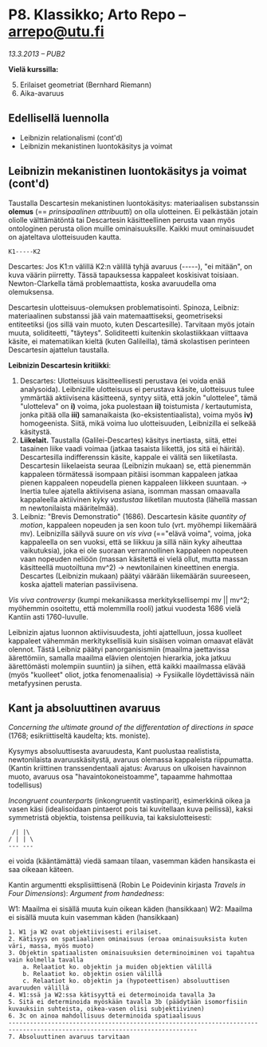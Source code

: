 # P8. Klassikko; Arto Repo &ndash; arrepo@utu.fi #
*13.3.2013 &ndash; PUB2*

**Vielä kurssilla:**

5. Erilaiset geometriat (Bernhard Riemann)
6. Aika-avaruus

## Edellisellä luennolla ##

* Leibnizin relationalismi (cont'd)
* Leibnizin mekanistinen luontokäsitys ja voimat

## Leibnizin mekanistinen luontokäsitys ja voimat (cont'd) ##

Taustalla Descartesin mekanistinen luontokäsitys: materiaalisen substanssin **olemus** (== _prinsipaalinen attribuutti_) on olla ulotteinen. Ei pelkästään jotain oliolle välttämätöntä tai Descartesin käsitteellinen perusta vaan myös ontologinen perusta olion muille ominaisuuksille. Kaikki muut ominaisuudet on ajateltava ulotteisuuden kautta. 

    K1-----K2

Descartes: Jos K1:n välillä K2:n välillä tyhjä avaruus (-----), "ei mitään", on kuva väärin piirretty. Tässä tapauksessa kappaleet koskisivat toisiaan. Newton-Clarkella tämä problemaattista, koska avaruudella oma olemuksensa.

Descartesin ulotteisuus-olemuksen problematisointi. Spinoza, Leibniz: materiaalinen substanssi jää vain matemaattiseksi, geometriseksi entiteetiksi (jos sillä vain muoto, kuten Descartesille). Tarvitaan myös jotain muuta, soliditeetti, "täyteys". Soliditeetti kuitenkin skolastiikkaan viittaava käsite, ei matematiikan kieltä (kuten Galileilla), tämä skolastisen perinteen Descartesin ajattelun taustalla.

**Leibnizin Descartesin kritiikki**:

1. Descartes: Ulotteisuus käsitteellisesti perustava (ei voida enää analysoida). Leibnizille ulotteisuus ei perustava käsite, ulotteisuus tulee ymmärtää aktiivisena käsitteenä, syntyy siitä, että jokin "ulottelee", tämä "ulotteleva" on **i)** voima, joka puolestaan **ii)** toistumista / kertautumista, jonka pitää olla **iii)** samanaikaista (ko-eksistentiaalista), voima myös **iv)** homogeenista. Siitä, mikä voima luo ulotteisuuden, Leibnizilla ei selkeää käsitystä.
2. **Liikelait.** Taustalla (Galilei-Descartes) käsitys inertiasta, siitä, ettei tasainen liike vaadi voimaa (jatkaa tasaista liikettä, jos sitä ei häiritä). Descartesilla indifferenssin käsite, kappale ei välitä sen liiketilasta. Descartesin liikelaeista seuraa (Leibnizin mukaan) se, että pienemmän kappaleen törmätessä isompaan pitäisi isomman kappaleen jatkaa pienen kappaleen nopeudella pienen kappaleen liikkeen suuntaan. &rarr; Inertia tulee ajatella aktiivisena asiana, isomman massan omaavalla kappaleella aktiivinen kyky _vastustaa_ liiketilan muutosta (lähellä massan m newtonilaista määritelmää).
3. Leibniz: "Brevis Demonstratio" (1686). Descartesin käsite _quantity of motion_, kappaleen nopeuden ja sen koon tulo (vrt. myöhempi liikemäärä mv). Leibnizilla säilyvä suure on _vis viva_ (=="elävä voima", voima, joka kappaleella on sen vuoksi, että se liikkuu ja sillä näin kyky aiheuttaa vaikutuksia), joka ei ole suoraan verrannollinen kappaleen nopeuteen vaan nopeuden neliöön (massan käsitettä ei vielä ollut, mutta massan käsitteellä muotoiltuna mv^2) &rarr; newtonilainen kineettinen energia. Descartes (Leibnizin mukaan) päätyi väärään liikemäärän suureeseen, koska ajatteli materian passiivisena. 

_Vis viva controversy_ (kumpi mekaniikassa merkityksellisempi mv || mv^2; myöhemmin osoitettu, että molemmilla rooli) jatkui vuodesta 1686 vielä Kantiin asti 1760-luvulle.

Leibnizin ajatus luonnon aktiivisuudesta, johti ajattelluun, jossa kuolleet kappaleet vähemmän merkityksellisiä kuin sisäisen voiman omaavat elävät olennot. Tästä Leibniz päätyi panorganisismiin (maailma jaettavissa äärettömiin, samalla maailma elävien olentojen hierarkia, joka jatkuu äärettömästi molempiin suuntiin) ja siihen, että kaikki maailmassa elävää (myös "kuolleet" oliot, jotka fenomenaalisia) &rarr; Fysiikalle löydettävissä näin metafyysinen perusta.

## Kant ja absoluuttinen avaruus ##

_Concerning the ultimate ground of the differentation of directions in space_ (1768; esikriittiseltä kaudelta; kts. moniste).

Kysymys absoluuttisesta avaruudesta, Kant puolustaa realistista, newtonilaista avaruuskäsitystä, avaruus olemassa kappaleista riippumatta. (Kantin kriittinen transsendentaali ajatus: Avaruus on ulkoisen havainnon muoto, avaruus osa "havaintokoneistoamme", tapaamme hahmottaa todellisus)

_Incongruent counterparts_ (inkongruentit vastinparit), esimerkkinä oikea ja vasen käsi (idealisoidaan pintaerot pois tai kuvitellaan kuva peilissä), kaksi symmetristä objektia, toistensa peilikuvia, tai kaksiulotteisesti:

     /| |\
    / | | \
    --- ---

ei voida (kääntämättä) viedä samaan tilaan, vasemman käden hansikasta ei saa oikeaan käteen.

Kantin argumentti eksplisiittisenä (Robin Le Poidevinin kirjasta _Travels in Four Dimensions_): _Argument from handedness_:

W1: Maailma ei sisällä muuta kuin oikean käden (hansikkaan)
W2: Maailma ei sisällä muuta kuin vasemman käden (hansikkaan) 

    1. W1 ja W2 ovat objektiivisesti erilaiset.
    2. Kätisyys on spatiaalinen ominaisuus (eroaa ominaisuuksista kuten väri, massa, myös muoto)
    3. Objektin spatiaalisten ominaisuuksien determinoiminen voi tapahtua vain kolmella tavalla
        a. Relaatiot ko. objektin ja muiden objektien välillä
        b. Relaatiot ko. objektin osien välillä
        c. Relaatiot ko. objektin ja (hypoteettisen) absoluuttisen avaruuden välillä
    4. W1:ssä ja W2:ssa kätisyyttä ei determoinoida tavalla 3a 
    5. Sitä ei determinoida myöskään tavalla 3b (päädytään isomorfisiin kuvauksiin suhteista, oikea-vasen olisi subjektiivinen)
    6. 3c on ainoa mahdollisuus determinoida spatiaalisuus
    ---------------------------------------------------------------------------------------------------------------------------
    7. Absoluuttinen avaruus tarvitaan
